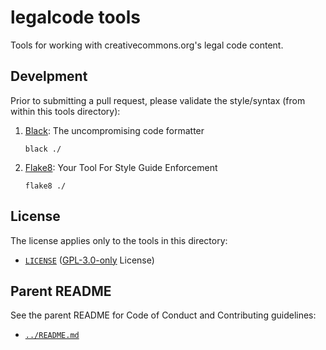 # legalcode tools

Tools for working with creativecommons.org's legal code content.


## Develpment

Prior to submitting a pull request, please validate the style/syntax (from
within this tools directory):
1. [Black](https://black.readthedocs.io/en/stable/): The uncompromising code
   formatter
    ```shell
    black ./
    ```
2. [Flake8](http://flake8.pycqa.org/en/latest/): Your Tool For Style Guide
   Enforcement
    ```shell
    flake8 ./
    ```


## License

The license applies only to the tools in this directory:
-   [`LICENSE`](LICENSE) ([GPL-3.0-only][gplv3] License)

[gplv3]: https://opensource.org/licenses/GPL-3.0 "GNU General Public License version 3 | Open Source Initiative"


## Parent README

See the parent README for Code of Conduct and Contributing guidelines:
- [`../README.md`](../README.md)
